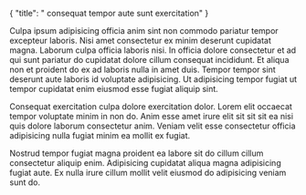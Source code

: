 {
  "title": " consequat tempor aute sunt exercitation"
}

Culpa ipsum adipisicing officia anim sint non commodo pariatur tempor excepteur laboris. Nisi amet consectetur ex minim deserunt cupidatat magna. Laborum culpa officia laboris nisi. In officia dolore consectetur et ad qui sunt pariatur do cupidatat dolore cillum consequat incididunt. Et aliqua non et proident do ex ad laboris nulla in amet duis. Tempor tempor sint deserunt aute laboris id voluptate adipisicing. Ut adipisicing tempor fugiat ut tempor cupidatat enim eiusmod esse fugiat aliquip sint.

Consequat exercitation culpa dolore exercitation dolor. Lorem elit occaecat tempor voluptate minim in non do. Anim esse amet irure elit sit sit sit ea nisi quis dolore laborum consectetur anim. Veniam velit esse consectetur officia adipisicing nulla fugiat minim ea mollit ex fugiat.

Nostrud tempor fugiat magna proident ea labore sit do cillum cillum consectetur aliquip enim. Adipisicing cupidatat aliqua magna adipisicing fugiat aute. Ex nulla irure cillum mollit velit eiusmod do adipisicing veniam sunt do.